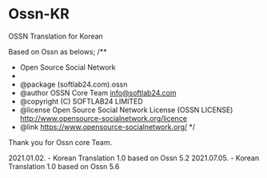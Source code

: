 # Ossn-KR
OSSN Translation for Korean

Based on Ossn as belows;
/**
 * Open Source Social Network
 *
 * @package   (softlab24.com).ossn
 * @author    OSSN Core Team <info@softlab24.com>
 * @copyright (C) SOFTLAB24 LIMITED
 * @license   Open Source Social Network License (OSSN LICENSE)  http://www.opensource-socialnetwork.org/licence
 * @link      https://www.opensource-socialnetwork.org/
 */
 
 Thank you for Ossn core Team.
 
 2021.01.02. - Korean Translation 1.0 based on Ossn 5.2
 2021.07.05. - Korean Translation 1.0 based on Ossn 5.6 
